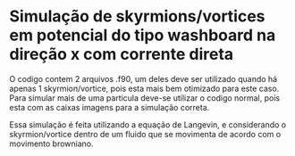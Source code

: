 # Simulação de skyrmions/vortices em potencial do tipo washboard na direção x com corrente direta
O codigo contem 2 arquivos .f90, um deles deve ser utilizado quando há apenas 1 skyrmion/vortice, pois esta mais bem otimizado para este caso. Para simular mais de uma particula deve-se utilizar o codigo normal, pois esta com as caixas imagens para a simulação correta.

Essa simulação é feita utilizando a equação de Langevin, e considerando o skyrmion/vortice dentro de um fluido que se movimenta de acordo com o movimento browniano.
